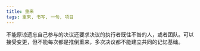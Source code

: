 ```yaml
---
title: 重来
tags: 重来, 书写, 一句, 项目
---
```



不能原谅遗忘自己参与的决议还要求决议的执行者既往不咎的人，或者团队。可以接受变更，但不能每次都是推倒重来，多次决议都不能建立共同的记忆基础。

